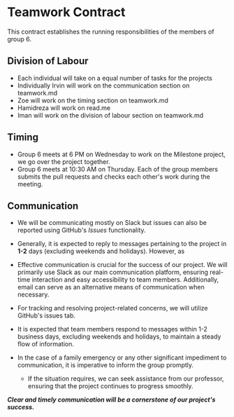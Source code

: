 # Teamwork Contract
This contract establishes the running responsibilities of the members of group 6. 

## Division of Labour
* Each individual will take on a equal number of tasks for the projects
* Individually Irvin will work on the communication section on teamwork.md
* Zoe will work on the timing section on teamwork.md
* Hamidreza will work on read.me
* Iman will work on the division of labour section  on teamwork.md

## Timing 
* Group 6 meets at 6 PM on Wednesday to work on the Milestone project, we go over the project together. 
* Group 6 meets at 10:30 AM on Thursday. Each of the group members submits the pull requests and checks each other's work during the meeting.

## Communication
* We will be communicating mostly on Slack but issues can also be reported using GitHub's *Issues* functionality.
* Generally, it is expected to reply to messages pertaining to the project in __1-2__ days (excluding weekends and holidays). However, as 

* Effective communication is crucial for the success of our project. We will primarily use Slack as our main communication platform, ensuring real-time interaction and easy accessibility to team members. Additionally, email can serve as an alternative means of communication when necessary. 
* For tracking and resolving project-related concerns, we will utilize GitHub's issues tab. 
* It is expected that team members respond to messages within 1-2 business days, excluding weekends and holidays, to maintain a steady flow of information. 
* In the case of a family emergency or any other significant impediment to communication, it is imperative to inform the group promptly. 
    * If the situation requires, we can seek assistance from our professor, ensuring that the project continues to progress smoothly. 
    
***Clear and timely communication will be a cornerstone of our project's success.***
